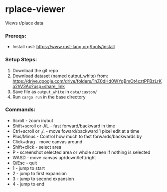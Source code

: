 # rplace-viewer
Views r/place data

### Prereqs: 
* Install rust: https://www.rust-lang.org/tools/install

### Setup Steps:
1. Download the git repo
2. Download dataset (named output_white) from: https://drive.google.com/drive/folders/1hZ0dHd0WYgBmOt4cztPFBzLrKa2hV3Ao?usp=share_link
3. Save file as `output_white` in `data/custom/`
4. Run `cargo run` in the base directory

### Commands:
* Scroll - zoom in/out
* Shift+scroll or J/L - fast forward/backward in time
* Ctrl+scroll or ,/. - move foward/backward 1 pixel edit at a time
* Plus/Minus - Control how much to fast forwards/backwards by
* Click+drag - move canvas around
* Shift+click - select area
* P - screenshot selected area or whole screen if nothing is selected 
* WASD - move canvas up/down/left/right
* Q/Esc - quit
* 1 - jump to start
* 2 - jump to first expansion
* 3 - jump to second expansion
* 4 - jump to end
